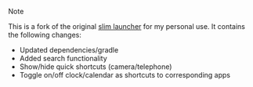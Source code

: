 > [!NOTE]
> This is a fork of the original [slim launcher](https://github.com/koppen37/slim-launcher) for my personal use.
> It contains the following changes:
> - Updated dependencies/gradle
> - Added search functionality
> - Show/hide quick shortcuts (camera/telephone)
> - Toggle on/off clock/calendar as shortcuts to corresponding apps

